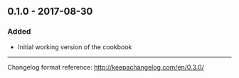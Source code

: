 ## 0.1.0 - 2017-08-30
### Added
- Initial working version of the cookbook

---
Changelog format reference: http://keepachangelog.com/en/0.3.0/
